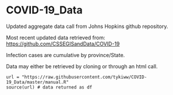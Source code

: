 # COVID-19_Data
Updated aggregate data call from Johns Hopkins github repository.

Most recent updated data retrieved from: https://github.com/CSSEGISandData/COVID-19

Infection cases are cumulative by province/State. 

Data may either be retrieved by cloning or through an html call.

```{python}
url = "https://raw.githubusercontent.com/tykiww/COVID-19_Data/master/manual.R"
source(url) # data returned as df
```
